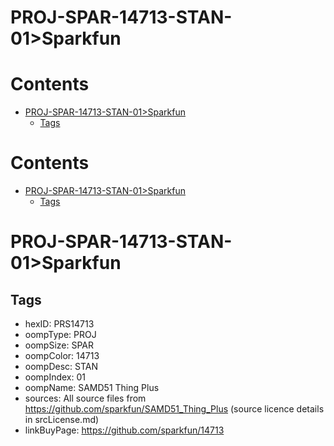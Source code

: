 
PROJ-SPAR-14713-STAN-01>Sparkfun
================================

Contents
========

* [PROJ-SPAR-14713-STAN-01>Sparkfun](#proj-spar-14713-stan-01sparkfun)
	* [Tags](#tags)

Contents
========

* [PROJ-SPAR-14713-STAN-01>Sparkfun](#proj-spar-14713-stan-01sparkfun)
	* [Tags](#tags)

# PROJ-SPAR-14713-STAN-01>Sparkfun

## Tags

- hexID: PRS14713
- oompType: PROJ
- oompSize: SPAR
- oompColor: 14713
- oompDesc: STAN
- oompIndex: 01
- oompName: SAMD51 Thing Plus
- sources: All source files from https://github.com/sparkfun/SAMD51_Thing_Plus (source licence details in srcLicense.md)
- linkBuyPage: https://github.com/sparkfun/14713
